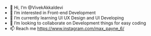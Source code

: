 - 👋 Hi, I’m @VivekAkkaldevi
- 👀 I’m interested in Front-end Development
- 🌱 I’m currently learning UI UX Design and UI Developing
- 💞️ I’m looking to collaborate on Development things for easy coding
- 📫 Reach me https://www.instagram.com/max_payne_6/

<!---
VivekAkkaldevi/VivekAkkaldevi is a ✨ special ✨ repository because its `README.md` (this file) appears on your GitHub profile.
You can click the Preview link to take a look at your changes.
--->

